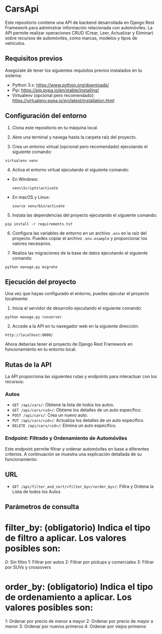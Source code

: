 # CarsApi
Este repositorio contiene una API de backend desarrollada en Django Rest Framework para administrar información relacionada con automóviles. La API permite realizar operaciones CRUD (Crear, Leer, Actualizar y Eliminar) sobre recursos de automóviles, como marcas, modelos y tipos de vehículos.

## Requisitos previos

Asegúrate de tener los siguientes requisitos previos instalados en tu sistema:

- Python 3.x: https://www.python.org/downloads/
- Pip: https://pip.pypa.io/en/stable/installing/
- Virtualenv (opcional pero recomendado): https://virtualenv.pypa.io/en/latest/installation.html

## Configuración del entorno

1. Clona este repositorio en tu máquina local.

2. Abre una terminal y navega hasta la carpeta raíz del proyecto.

3. Crea un entorno virtual (opcional pero recomendado) ejecutando el siguiente comando:
  ```
  virtualenv venv
  ```
4. Activa el entorno virtual ejecutando el siguiente comando:
- En Windows:
  ```
  venv\Scripts\activate
  ```
- En macOS y Linux:
  ```
  source venv/bin/activate
  ```

5. Instala las dependencias del proyecto ejecutando el siguiente comando:
  ```
  pip install -r requirements.txt
  ```
6. Configura las variables de entorno en un archivo `.env` en la raíz del proyecto. Puedes copiar el archivo `.env.example` y proporcionar los valores necesarios.

7. Realiza las migraciones de la base de datos ejecutando el siguiente comando:
  ```
  python manage.py migrate
  ```

## Ejecución del proyecto

Una vez que hayas configurado el entorno, puedes ejecutar el proyecto localmente:

1. Inicia el servidor de desarrollo ejecutando el siguiente comando:
  ```
  python manage.py runserver
  ```
2. Accede a la API en tu navegador web en la siguiente dirección:
  ```
  http://localhost:8000/
  ```
Ahora deberías tener el proyecto de Django Rest Framework en funcionamiento en tu entorno local.

## Rutas de la API

La API proporciona las siguientes rutas y endpoints para interactuar con los recursos:

### Autos

- `GET /api/cars/`: Obtiene la lista de todos los autos.
- `GET /api/cars/<id>/`: Obtiene los detalles de un auto específico.
- `POST /api/cars/`: Crea un nuevo auto.
- `PUT /api/cars/<id>/`: Actualiza los detalles de un auto específico.
- `DELETE /api/cars/<id>/`: Elimina un auto específico.

### Endpoint: Filtrado y Ordenamiento de Automóviles

Este endpoint permite filtrar y ordenar automóviles en base a diferentes criterios. A continuación se muestra una explicación detallada de su funcionamiento:
## URL

- `GET /api/filter_and_sort/<filter_by>/<order_by>/`: Filtra y Ordena la Lista de todos los Autos

## Parámetros de consulta

# filter_by: (obligatorio) Indica el tipo de filtro a aplicar. Los valores posibles son:

  0: Sin filtro
  1: Filtrar por autos
  2: Filtrar por pickups y comerciales
  3: Filtrar por SUVs y crossovers

# order_by: (obligatorio) Indica el tipo de ordenamiento a aplicar. Los valores posibles son:

  1: Ordenar por precio de menor a mayor
  2: Ordenar por precio de mayor a menor
  3: Ordenar por nuevos primeros 
  4: Ordenar por viejos primeros 


